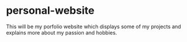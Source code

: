 # personal-website
This will be my porfolio website which displays some of my projects and explains more about my passion and hobbies. 
